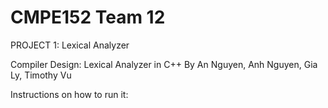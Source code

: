 # CMPE152 Team 12
PROJECT 1: Lexical Analyzer

Compiler Design: Lexical Analyzer in C++
By An Nguyen, Anh Nguyen, Gia Ly, Timothy Vu

Instructions on how to run it:
